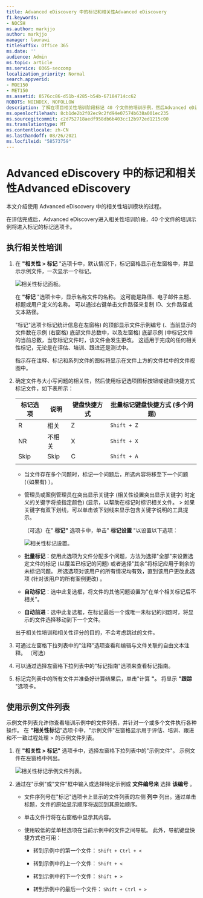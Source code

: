 ```yaml
---
title: Advanced eDiscovery 中的标记和相关性Advanced eDiscovery
f1.keywords:
- NOCSH
ms.author: markjjo
author: markjjo
manager: laurawi
titleSuffix: Office 365
ms.date: ''
audience: Admin
ms.topic: article
ms.service: O365-seccomp
localization_priority: Normal
search.appverid:
- MOE150
- MET150
ms.assetid: 8576cc86-d51b-4285-b54b-67184714cc62
ROBOTS: NOINDEX, NOFOLLOW
description: 了解在项目相关性培训阶段标记 40 个文件的培训示例，然后Advanced eDiscovery。
ms.openlocfilehash: 8cb1de2b2f02ec9c2fd94e07574b638a001ec235
ms.sourcegitcommit: c2d752718aedf958db6b403cc12b972ed1215c00
ms.translationtype: MT
ms.contentlocale: zh-CN
ms.lasthandoff: 08/26/2021
ms.locfileid: "58573759"
---
```

# <a name="tagging-and-relevance-training-in-advanced-ediscovery"></a>Advanced eDiscovery 中的标记和相关性Advanced eDiscovery
  
本文介绍使用 Advanced eDiscovery 中的相关性培训模块的过程。
  
在评估完成后，Advanced eDiscovery进入相关性培训阶段，40 个文件的培训示例将进入标记的标记选项卡。
  
## <a name="performing-relevance-training"></a>执行相关性培训

1. 在 **"相关性 \> 标记** "选项卡中，默认情况下，标记窗格显示在左窗格中，并显示示例文件，一次显示一个标记。

    ![相关性标记面板。](../media/0cf19ab4-b427-4a7f-8749-0f4ed9afaf58.png)
  
    在 **"标记** "选项卡中，显示名称文件的名称。 这可能是路径、电子邮件主题、标题或用户定义的名称。 可以通过右键单击文件路径来复制 ID、文件路径或文本路径。

    "标记"选项卡标记统计信息在左窗格) 的顶部显示文件示例编号 (、当前显示的文件数在示例 (右窗格) 底部文件总数中，以及左窗格) 底部示例 (中标记文件的当前总数，当您标记文件时，该文件会发生更改。 这适用于完成的任何相关性标记，无论是在评估、培训、跟进还是测试中。

    指示存在注释、标记和系列文件的图标将显示在文件上方的文件栏中的文件视图中。

2. 确定文件与大小写问题的相关性，然后使用标记选项图标按钮或键盘快捷方式标记文件，如下表所示：

   |**标记选项**|**说明**|**键盘快捷方式**|**批量标记键盘快捷方式 (多个问题)**|
   |-----|-----|-----|-----|
   |R  <br/> |相关  <br/> |Z  <br/> |`Shift + Z`  <br/> |
   |NR  <br/> |不相关  <br/> |X  <br/> |`Shift + X`  <br/> |
   |Skip  <br/> |Skip  <br/> |C  <br/> |`Shift + A`  <br/> |
   |||||

   - 当文件存在多个问题时，标记一个问题后，所选内容将移至下一个问题 (（如果有) ）。  

   - 管理员或案例管理员在突出显示关键字 (相关性设置突出显示关键字) 时定义的关键字将按指定颜色)  (显示，以帮助在标记时标识相关文件。 \> 如果关键字有双下划线，可以单击该下划线来显示包含关键字说明的工具提示。

     （可选）在" **标记"** 选项卡中，单击" **标记设置** "以设置以下选项：

      ![相关性标记设置。](../media/533e89fa-7eb4-409e-ab07-f5aab9296dd8.png)
  
   - **批量标记**：使用此选项为文件分配多个问题，方法为选择"全部"来设置选定文件的标记 (以覆盖已标记的问题) 或者选择"其余"将标记应用于剩余的未标记问题。  所选选项对该用户的所有情况均有效，直到该用户更改此选项 (针对该用户的所有案例更改) 。

   - **自动标记**：选中此复选框，将文件的其他问题设置为"在单个相关标记后不相关"。

   - **自动前进**：选中此复选框，在标记最后一个或唯一未标记的问题时，将显示的文件选择移动到下一个文件。

    出于相关性培训和相关性评分的目的，不会考虑跳过的文件。

3. 可通过左窗格下拉列表中的"注释"选项查看和编辑与文件关联的自由文本注释。  （可选）

4. 可以通过选择左窗格下拉列表中的"标记指南"选项来查看标记指南。

5. 标记完列表中的所有文件并准备好计算结果后，单击"计算 **"。** 将显示 **"跟踪** "选项卡。  

## <a name="working-with-the-sample-files-list"></a>使用示例文件列表

示例文件列表允许你查看培训示例中的文件列表，并针对一个或多个文件执行各种操作。 在 **"相关性标记**"选项卡中，"示例文件"左窗格显示用于评估、培训、跟进和不一致过程处理 \> 的示例文件列表。 
  
1. 在 **"相关性 \> 标记"** 选项卡中，选择左窗格下拉列表中的"示例文件"。 示例文件在左窗格中列出。

    ![相关性标记示例文件列表。](../media/fd058bdd-645a-4af1-a1eb-bff08581cb18.png)
  
2. 通过在"示例"或"文件"框中输入或选择特定示例或 **文件编号来** 选择 **该编号** 。

   - 文件序列号在"标记"选项卡上显示的文件列表的左侧 **列中** 列出。通过单击标题，文件的原始显示顺序将返回到其原始顺序。

   - 单击文件行将在右窗格中显示其内容。

   - 使用较低的菜单栏选项在当前示例中的文件之间导航。 此外，导航键盘快捷方式也可用：
  
     - 转到示例中的第一个文件： `Shift + Ctrl + <`

     - 转到示例中的上一个文件： `Shift + <`

     - 转到示例中的下一个文件： `Shift + >`

     - 转到示例中的最后一个文件： `Shift + Ctrl + >`
